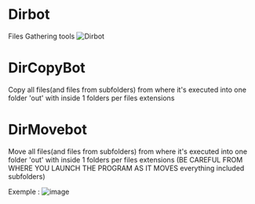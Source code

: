 # Dirbot
Files Gathering tools
![Dirbot](https://user-images.githubusercontent.com/37984399/114323703-bb65b700-9b26-11eb-859d-c8241aeb333a.PNG)

# DirCopyBot
Copy  all files(and files from subfolders)  from where it's executed into one folder 'out' with inside 1 folders per files extensions

# DirMovebot
Move all files(and files from subfolders)  from where it's executed into one folder 'out' with inside 1 folders per files extensions (BE CAREFUL FROM WHERE YOU LAUNCH THE PROGRAM  AS IT MOVES everything included subfolders)

Exemple :
![image](https://user-images.githubusercontent.com/37984399/114323733-e05a2a00-9b26-11eb-8940-38a5a7ab9c5a.png)
